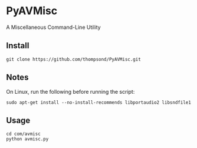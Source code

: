 
# PyAVMisc
A Miscellaneous Command-Line Utility

## Install

```
git clone https://github.com/thompsond/PyAVMisc.git
```

## Notes

On Linux, run the following before running the script:
```
sudo apt-get install --no-install-recommends libportaudio2 libsndfile1
```

## Usage

```
cd com/avmisc
python avmisc.py
```
